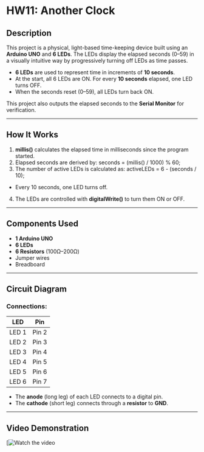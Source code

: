 # HW11: Another Clock

## Description
This project is a physical, light-based time-keeping device built using an **Arduino UNO** and **6 LEDs**. The LEDs display the elapsed seconds (0–59) in a visually intuitive way by progressively turning off LEDs as time passes.

- **6 LEDs** are used to represent time in increments of **10 seconds**.
- At the start, all 6 LEDs are ON. For every **10 seconds** elapsed, one LED turns OFF.
- When the seconds reset (0–59), all LEDs turn back ON.

This project also outputs the elapsed seconds to the **Serial Monitor** for verification.

---

## How It Works

1. **millis()** calculates the elapsed time in milliseconds since the program started.
2. Elapsed seconds are derived by: seconds = (millis() / 1000) % 60;
3. The number of active LEDs is calculated as: activeLEDs = 6 - (seconds / 10);
- Every 10 seconds, one LED turns off.
4. The LEDs are controlled with **digitalWrite()** to turn them ON or OFF.

---

## Components Used

- **1 Arduino UNO**
- **6 LEDs**
- **6 Resistors** (100Ω–200Ω)
- Jumper wires
- Breadboard

---

## Circuit Diagram

### Connections:
| LED   | Pin   |
|-------|-------|
| LED 1 | Pin 2 |
| LED 2 | Pin 3 |
| LED 3 | Pin 4 |
| LED 4 | Pin 5 |
| LED 5 | Pin 6 |
| LED 6 | Pin 7 |

- The **anode** (long leg) of each LED connects to a digital pin.
- The **cathode** (short leg) connects through a **resistor** to **GND**.

---
## Video Demonstration

[![Watch the video](https://github.com/username/repository-name/blob/main/thumbnail.png)
